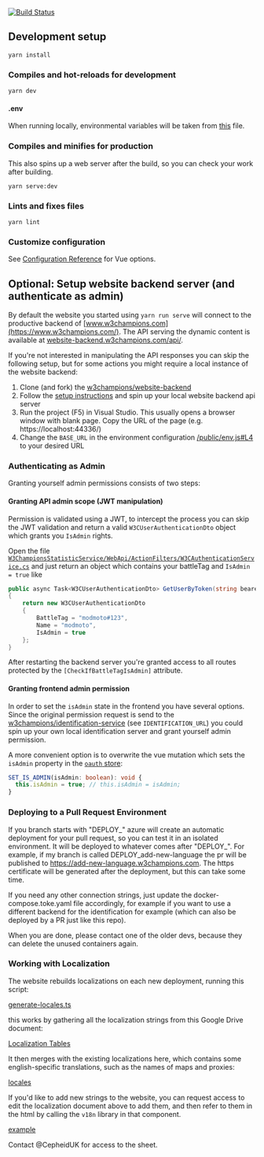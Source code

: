 [![Build Status](https://dev.azure.com/w3champions/w3champions/_apis/build/status/website?branchName=master)](https://dev.azure.com/w3champions/w3champions/_build/latest?definitionId=1&branchName=master)

## Development setup

```
yarn install
```

### Compiles and hot-reloads for development

```
yarn dev
```

#### .env
When running locally, environmental variables will be taken from [this](https://github.com/w3champions/website/blob/master/public/env.js) file.

### Compiles and minifies for production
This also spins up a web server after the build, so you can check your work after building.
```
yarn serve:dev
```

### Lints and fixes files

```
yarn lint
```

### Customize configuration

See [Configuration Reference](https://cli.vuejs.org/config/) for Vue options.

## Optional: Setup website backend server (and authenticate as admin)
By default the website you started using `yarn run serve` will connect to the productive
backend of [www.w3champions.com](https://www.w3champions.com/). The API serving the dynamic content
is available at [website-backend.w3champions.com/api/](https://website-backend.w3champions.com/api/). 

If you're not interested in manipulating the API responses you can skip the following setup, but for some
actions you might require a local instance of the website backend:

1) Clone (and fork) the [w3champions/website-backend](https://github.com/w3champions/website-backend)
2) Follow the [setup instructions](https://github.com/w3champions/website-backend#readme) and spin up your local website backend api server
3) Run the project (F5) in Visual Studio. This usually opens a browser window with blank page. Copy the URL of the page (e.g. https://localhost:44336/)
4) Change the `BASE_URL` in the environment configuration [/public/env.js#L4](./public/env.js#L4) to your desired URL

### Authenticating as Admin

Granting yourself admin permissions consists of two steps:

#### Granting API admin scope (JWT manipulation)

Permission is validated using a JWT, to intercept the process you can skip the 
JWT validation and return a valid `W3CUserAuthenticationDto` object which grants you `IsAdmin` rights.

Open the file [`W3ChampionsStatisticService/WebApi/ActionFilters/W3CAuthenticationService.cs`](https://github.com/w3champions/website-backend/blob/master/W3ChampionsStatisticService/WebApi/ActionFilters/W3CAuthenticationService.cs) and just return an object which contains your battleTag and `IsAdmin = true` like

```csharp
public async Task<W3CUserAuthenticationDto> GetUserByToken(string bearer)
{
    return new W3CUserAuthenticationDto
    {
        BattleTag = "modmoto#123",
        Name = "modmoto",
        IsAdmin = true
    };
}
```

After restarting the backend server you're granted access to all routes protected
by the `[CheckIfBattleTagIsAdmin]` attribute.

#### Granting frontend admin permission

In order to set the `isAdmin` state in the frontend you have several options. Since the original
permission request is send to the [w3champions/identification-service](https://github.com/w3champions/identification-service) (see `IDENTIFICATION_URL`) you
could spin up your own local identification server and grant yourself admin permission.

A more convenient option is to overwrite the vue mutation which sets the
`isAdmin` property in the [`oauth` store](src/store/oauth/store.ts):

```typescript
SET_IS_ADMIN(isAdmin: boolean): void {
  this.isAdmin = true; // this.isAdmin = isAdmin;
}
```

### Deploying to a Pull Request Environment
If you branch starts with "DEPLOY_" azure will create an automatic deployment for your pull request, so you can test it in an isolated environment. It will be deployed to whatever comes after "DEPLOY_". For example, if my branch is called DEPLOY_add-new-language the pr will be published to https://add-new-language.w3champions.com. The https certificate will be generated after the deployment, but this can take some time.

If you need any other connection strings, just update the docker-compose.toke.yaml file accordingly, for example if you want to use a different backend for the identification for example (which can also be deployed by a PR just like this repo).

When you are done, please contact one of the older devs, because they can delete the unused containers again.

### Working with Localization
The website rebuilds localizations on each new deployment, running this script:

[generate-locales.ts](https://github.com/w3champions/website/blob/master/scripts/generate-locales.ts)

this works by gathering all the localization strings from this Google Drive document:

[Localization Tables](https://docs.google.com/spreadsheets/d/1V5f4zguWDmk9nbnoXSJm9g-ZxImo83NJpSY17EUkzOc)

It then merges with the existing localizations here, which contains some english-specific translations, such as the names of maps and proxies:

[locales](https://github.com/w3champions/website/tree/master/src/locales)

If you'd like to add new strings to the website, you can request access to edit the localization document above to add them, and then refer to them in the html by calling the `v18n` library in that component.

[example](https://github.com/w3champions/website/blob/10eb639aad5175481a6230d3ff55a18f11f831f5/src/views/Home.vue#L8)

Contact @CepheidUK for access to the sheet.
